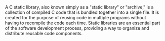 A C static library, also known simply as a "static library" or "archive," is a collection of compiled C code that is bundled together into a single file.
It is created for the purpose of reusing code in multiple programs without having to recompile the code each time.
Static libraries are an essential part of the software development process, providing a way to organize and distribute reusable code components.
